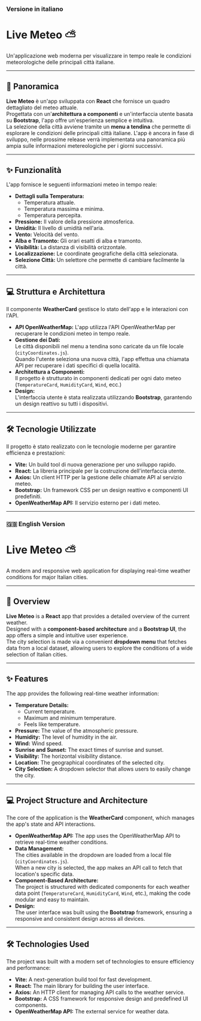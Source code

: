 <h3>Versione in italiano </h3>

# Live Meteo ⛅️  
Un'applicazione web moderna per visualizzare in tempo reale le condizioni meteorologiche delle principali città italiane.

---

## 📝 Panoramica  
**Live Meteo** è un'app sviluppata con **React** che fornisce un quadro dettagliato del meteo attuale.  
Progettata con un'**architettura a componenti** e un'interfaccia utente basata su **Bootstrap**, l'app offre un'esperienza semplice e intuitiva.  
La selezione della città avviene tramite un **menu a tendina** che permette di esplorare le condizioni delle principali città italiane.
L'app è ancora in fase di sviluppo, nelle prossime release verrà implementata una panoramica più ampia sulle informazioni metereologiche per i giorni successivi.

---

## ✨ Funzionalità  
L'app fornisce le seguenti informazioni meteo in tempo reale:

- **Dettagli sulla Temperatura:**
  - Temperatura attuale.
  - Temperatura massima e minima.
  - Temperatura percepita.
- **Pressione:** Il valore della pressione atmosferica.
- **Umidità:** Il livello di umidità nell'aria.
- **Vento:** Velocità del vento.
- **Alba e Tramonto:** Gli orari esatti di alba e tramonto.
- **Visibilità:** La distanza di visibilità orizzontale.
- **Localizzazione:** Le coordinate geografiche della città selezionata.
- **Selezione Città:** Un selettore che permette di cambiare facilmente la città.

---

## 💻 Struttura e Architettura  
Il componente **WeatherCard** gestisce lo stato dell'app e le interazioni con l'API.

- **API OpenWeatherMap:** L'app utilizza l'API OpenWeatherMap per recuperare le condizioni meteo in tempo reale.
- **Gestione dei Dati:**  
  Le città disponibili nel menu a tendina sono caricate da un file locale (`cityCoordinates.js`).  
  Quando l'utente seleziona una nuova città, l'app effettua una chiamata API per recuperare i dati specifici di quella località.
- **Architettura a Componenti:**  
  Il progetto è strutturato in componenti dedicati per ogni dato meteo (`TemperatureCard`, `HumidityCard`, `Wind`, ecc.)
- **Design:**  
  L'interfaccia utente è stata realizzata utilizzando **Bootstrap**, garantendo un design reattivo su tutti i dispositivi.

---

## 🛠️ Tecnologie Utilizzate  
Il progetto è stato realizzato con le tecnologie moderne per garantire efficienza e prestazioni:

- **Vite:** Un build tool di nuova generazione per uno sviluppo rapido.
- **React:** La libreria principale per la costruzione dell'interfaccia utente.
- **Axios:** Un client HTTP per la gestione delle chiamate API al servizio meteo.
- **Bootstrap:** Un framework CSS per un design reattivo e componenti UI predefiniti.
- **OpenWeatherMap API:** Il servizio esterno per i dati meteo.

---


<h3>🇬🇧 English Version</h3> 

# Live Meteo ⛅️  
A modern and responsive web application for displaying real-time weather conditions for major Italian cities.

---

## 📝 Overview  
**Live Meteo** is a **React** app that provides a detailed overview of the current weather.  
Designed with a **component-based architecture** and a **Bootstrap UI**, the app offers a simple and intuitive user experience.  
The city selection is made via a convenient **dropdown menu** that fetches data from a local dataset, allowing users to explore the conditions of a wide selection of Italian cities.

---

## ✨ Features  
The app provides the following real-time weather information:

- **Temperature Details:**
  - Current temperature.
  - Maximum and minimum temperature.
  - Feels like temperature.
- **Pressure:** The value of the atmospheric pressure.
- **Humidity:** The level of humidity in the air.
- **Wind:** Wind speed.
- **Sunrise and Sunset:** The exact times of sunrise and sunset.
- **Visibility:** The horizontal visibility distance.
- **Location:** The geographical coordinates of the selected city.
- **City Selection:** A dropdown selector that allows users to easily change the city.

---

## 💻 Project Structure and Architecture  
The core of the application is the **WeatherCard** component, which manages the app's state and API interactions.

- **OpenWeatherMap API:** The app uses the OpenWeatherMap API to retrieve real-time weather conditions.
- **Data Management:**  
  The cities available in the dropdown are loaded from a local file (`cityCoordinates.js`).  
  When a new city is selected, the app makes an API call to fetch that location's specific data.
- **Component-Based Architecture:**  
  The project is structured with dedicated components for each weather data point (`TemperatureCard`, `HumidityCard`, `Wind`, etc.), making the code modular and easy to maintain.
- **Design:**  
  The user interface was built using the **Bootstrap** framework, ensuring a responsive and consistent design across all devices.

---

## 🛠️ Technologies Used  
The project was built with a modern set of technologies to ensure efficiency and performance:

- **Vite:** A next-generation build tool for fast development.
- **React:** The main library for building the user interface.
- **Axios:** An HTTP client for managing API calls to the weather service.
- **Bootstrap:** A CSS framework for responsive design and predefined UI components.
- **OpenWeatherMap API:** The external service for weather data.
